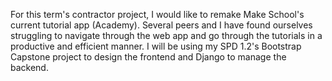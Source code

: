 For this term's contractor project, I would like to remake Make School's current tutorial app (Academy). Several peers and I have found ourselves struggling to navigate through the web app and go through the tutorials in a productive and efficient manner. I will be using my SPD 1.2's Bootstrap Capstone project to design the frontend and Django to manage the backend.
